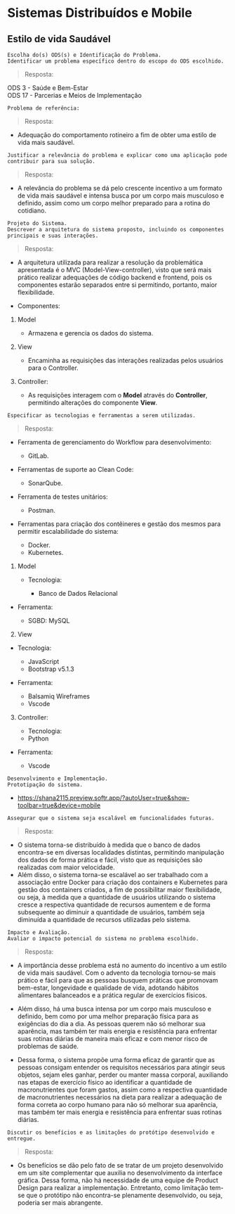 # Sistemas Distribuídos e Mobile 
## Estilo de vida Saudável

```
Escolha do(s) ODS(s) e Identificação do Problema.
Identificar um problema específico dentro do escopo do ODS escolhido.
```
     
> Resposta: 

 ODS 3 - Saúde e Bem-Estar <br/>
 ODS 17 - Parcerias e Meios de Implementação 


`Problema de referência:` 

> Resposta:

* Adequação do comportamento rotineiro a fim de obter uma estilo de vida mais saudável.
  
 ``Justificar a relevância do problema e explicar como uma aplicação pode contribuir para sua solução.``

> Resposta:
  
* A relevância do problema se dá pelo crescente incentivo a um formato de vida mais saudável e intensa busca por um corpo mais musculoso e definido, assim como um corpo melhor preparado
 para a rotina do cotidiano.

```
Projeto do Sistema. 
Descrever a arquitetura do sistema proposto, incluindo os componentes principais e suas interações.
```

> Resposta:
 
* A arquitetura utilizada para realizar a resolução da problemática apresentada é o MVC (Model-View-controller), visto que será mais prático realizar adequações de código backend e frontend, pois os componentes estarão separados entre si permitindo, portanto, maior flexibilidade.
  
*  Componentes:
  
1. Model
      * Armazena e gerencia os dados do sistema.

2. View
      * Encaminha as requisições das interações realizadas pelos usuários para o Controller.

3. Controller:
      * As requisições interagem com o **Model** através do **Controller**, permitindo alterações do componente **View**.

```
Especificar as tecnologias e ferramentas a serem utilizadas.
```

> Resposta:
  
* Ferramenta de gerenciamento do Workflow para desenvolvimento:
  
   * GitLab.
     
* Ferramentas de suporte ao Clean Code:
  
   * SonarQube.

* Ferramenta de testes unitários:
  
   * Postman.
     
* Ferramentas para criação dos contêineres e gestão dos mesmos para permitir escalabilidade do sistema:
  
   * Docker.
   * Kubernetes. 

1. Model
   
   * Tecnologia:
     
        * Banco de Dados Relacional

* Ferramenta:
  
   * SGBD:  MySQL

 2. View
    
   * Tecnologia:
     
      * JavaScript
      * Bootstrap v5.1.3

* Ferramenta:
  
   * Balsamiq Wireframes
   * Vscode

 3. Controller:
    
    * Tecnologia:
    * Python

* Ferramenta:
  
    * Vscode
      
```
Desenvolvimento e Implementação.
Prototipação do sistema.
```

* https://shana2115.preview.softr.app/?autoUser=true&show-toolbar=true&device=mobile

```
Assegurar que o sistema seja escalável em funcionalidades futuras.
```

> Resposta:

* O sistema torna-se distribuído à medida que o banco de dados encontra-se em diversas localidades distintas, permitindo manipulação dos dados de forma prática e fácil, visto que as requisições são realizadas com maior velocidade.
* Além disso, o sistema torna-se escalável ao ser trabalhado com a associação entre Docker para criação dos containers e Kubernetes para gestão dos containers criados, a fim de possibilitar maior flexibilidade, ou seja,  à medida que a quantidade de usuários utilizando o sistema cresce a respectiva quantidade de recursos aumentem e de forma subsequente ao diminuir a quantidade de usuários, também seja diminuída a quantidade de recursos utilizadas pelo sistema. 

```
Impacto e Avaliação.
Avaliar o impacto potencial do sistema no problema escolhido.
```

> Resposta:

* A importância desse problema está no aumento do incentivo a um estilo de vida mais saudável. 
Com o advento da tecnologia tornou-se mais prático e fácil para que as pessoas busquem práticas que promovam bem-estar, longevidade e qualidade de vida, adotando hábitos alimentares balanceados e a prática regular de exercícios físicos.

* Além disso, há uma busca intensa por um corpo mais musculoso e definido, bem como por uma melhor preparação física para as exigências do dia a dia. As pessoas querem não só melhorar sua aparência, mas também ter mais energia e resistência para enfrentar suas rotinas diárias de maneira mais eficaz e com menor risco de problemas de saúde.

* Dessa forma, o sistema propõe uma forma eficaz de garantir que as pessoas consigam entender os requisitos necessários para atingir seus objetos, sejam eles ganhar, perder ou manter massa corporal, auxiliando nas etapas de exercício físico ao identificar a quantidade de macronutrientes que foram gastos, assim como a respectiva quantidade de macronutrientes necessários na dieta para realizar a adequação de forma correta ao corpo humano para não só melhorar sua aparência, mas também ter mais energia e resistência para enfrentar suas rotinas diárias.

```
Discutir os benefícios e as limitações do protótipo desenvolvido e entregue.
```

> Resposta:

* Os benefícios se dão pelo fato de se tratar de um projeto desenvolvido em um site complementar que auxilia no desenvolvimento da interface gráfica. Dessa forma, não há necessidade de uma equipe de Product Design para realizar a implementação. Entretanto, como limitação tem-se que o protótipo não encontra-se plenamente desenvolvido, ou seja, poderia ser mais abrangente. 





